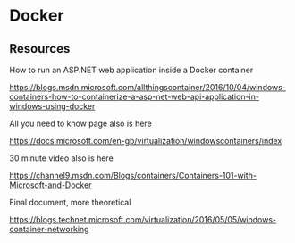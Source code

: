 # Docker

## Resources

How to run an ASP.NET web application inside a Docker container

https://blogs.msdn.microsoft.com/allthingscontainer/2016/10/04/windows-containers-how-to-containerize-a-asp-net-web-api-application-in-windows-using-docker

All you need to know page also is here

https://docs.microsoft.com/en-gb/virtualization/windowscontainers/index

30 minute video also is here

https://channel9.msdn.com/Blogs/containers/Containers-101-with-Microsoft-and-Docker

Final document, more theoretical

https://blogs.technet.microsoft.com/virtualization/2016/05/05/windows-container-networking
